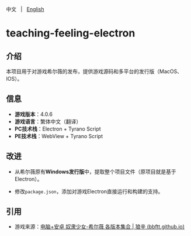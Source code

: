 中文 &nbsp; | &nbsp; [English](README.md)

# teaching-feeling-electron

## 介绍

本项目用于对游戏希尔薇的发布，提供游戏源码和多平台的发行版（MacOS、IOS）。



## 信息

+ **游戏版本**：4.0.6
+ **游戏语言**：繁体中文（翻译）
+ **PC技术栈**：Electron + Tyrano Script
+ **PE技术栈**：WebView + Tyrano Script



## 改进

+ 从希尔薇原有**Windows发行版**中，提取整个项目文件（原项目就是基于Electron）。

+ 修改`package.json`，添加对游戏Electron直接运行和构建的支持。



## 引用

+ 游戏来源：[电脑+安卓 奴隶少女-希尔薇 各版本集合 | 狼辛 (bbftt.github.io)](https://bbftt.github.io/posts/31095/)

